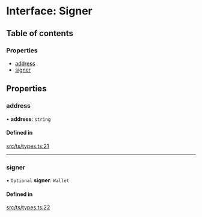 # Interface: Signer

## Table of contents

### Properties

- [address](Signer.md#address)
- [signer](Signer.md#signer)

## Properties

### address

• **address**: `string`

#### Defined in

[src/ts/types.ts:21](https://gitlab.com/i3-market/code/wp3/t3.2/conflict-resolution/non-repudiation-protocol/-/blob/db9e1a9/src/ts/types.ts#L21)

___

### signer

• `Optional` **signer**: `Wallet`

#### Defined in

[src/ts/types.ts:22](https://gitlab.com/i3-market/code/wp3/t3.2/conflict-resolution/non-repudiation-protocol/-/blob/db9e1a9/src/ts/types.ts#L22)
